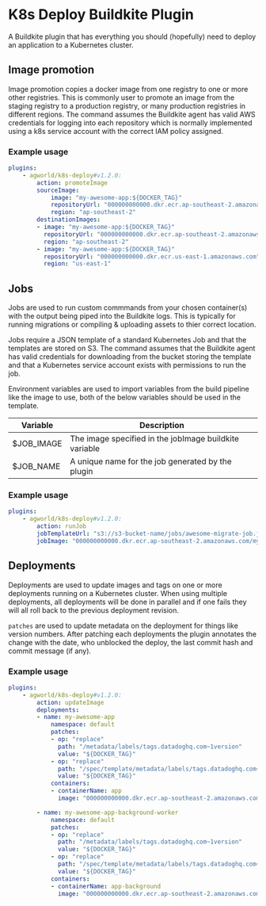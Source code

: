 # K8s Deploy Buildkite Plugin

A Buildkite plugin that has everything you should (hopefully) need to deploy an application to a Kubernetes cluster.

## Image promotion

Image promotion copies a docker image from one registry to one or more other registries. This is commonly user to promote an image from the staging registry to a production registry, or many production registries in different regions. The command assumes the Buildkite agent has valid AWS credentials for logging into each repository which is normally implemented using a k8s service account with the correct IAM policy assigned.

### Example usage

```YAML
plugins:
    - agworld/k8s-deploy#v1.2.0:
        action: promoteImage
        sourceImage:
            image: "my-awesome-app:${DOCKER_TAG}"
            repositoryUrl: "000000000000.dkr.ecr.ap-southeast-2.amazonaws.com"
            region: "ap-southeast-2"
        destinationImages:
        - image: "my-awesome-app:${DOCKER_TAG}"
          repositoryUrl: "000000000000.dkr.ecr.ap-southeast-2.amazonaws.com"
          region: "ap-southeast-2"
        - image: "my-awesome-app:${DOCKER_TAG}"
          repositoryUrl: "000000000000.dkr.ecr.us-east-1.amazonaws.com"
          region: "us-east-1"
```

## Jobs

Jobs are used to run custom commmands from your chosen container(s) with the output being piped into the Buildkite logs. This is typically for running migrations or compiling & uploading assets to thier correct location. 

Jobs require a JSON template of a standard Kubernetes Job and that the templates are stored on S3. The command assumes that the Buildkite agent has valid credentials for downloading from the bucket storing the template and that a Kubernetes service account exists with permissions to run the job.

Environment variables are used to import variables from the build pipeline like the image to use, both of the below variables should be used in the template.

| Variable      | Description |
| ----------- | ----------- |
| $JOB_IMAGE      | The image specified in the jobImage buildkite variable       |
| $JOB_NAME   | A unique name for the job generated by the plugin        |

### Example usage

```YAML
plugins:
    - agworld/k8s-deploy#v1.2.0:
        action: runJob
        jobTemplateUrl: "s3://s3-bucket-name/jobs/awesome-migrate-job.json"
        jobImage: "000000000000.dkr.ecr.ap-southeast-2.amazonaws.com/my-awesome-app:${DOCKER_TAG}"
```

## Deployments

Deployments are used to update images and tags on one or more deployments running on a Kubernetes cluster. When using multiple deployments, all deployments will be done in parallel and if one fails they will all roll back to the previous deployment revision. 

`patches` are used to update metadata on the deployment for things like version numbers. After patching each deployments the plugin annotates the change with the date, who unblocked the deploy, the last commit hash and commit message (if any).

### Example usage

```YAML
plugins:
    - agworld/k8s-deploy#v1.2.0:
        action: updateImage
        deployments:
        - name: my-awesome-app
            namespace: default
            patches:
            - op: "replace"
              path: "/metadata/labels/tags.datadoghq.com~1version"
              value: "${DOCKER_TAG}"
            - op: "replace"
              path: "/spec/template/metadata/labels/tags.datadoghq.com~1version"
              value: "${DOCKER_TAG}"
            containers:
            - containerName: app
              image: "000000000000.dkr.ecr.ap-southeast-2.amazonaws.com/my-awesome-app:${DOCKER_TAG}"

        - name: my-awesome-app-background-worker
            namespace: default
            patches:
            - op: "replace"
              path: "/metadata/labels/tags.datadoghq.com~1version"
              value: "${DOCKER_TAG}"
            - op: "replace"
              path: "/spec/template/metadata/labels/tags.datadoghq.com~1version"
              value: "${DOCKER_TAG}"
            containers:
            - containerName: app-background
              image: "000000000000.dkr.ecr.ap-southeast-2.amazonaws.com/my-awesome-app:${DOCKER_TAG}"
```



